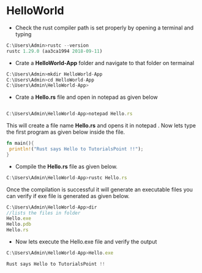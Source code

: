 # HelloWorld

- Check the rust compiler path is set properly by opening a terminal and typing

```javascript
C:\Users\Admin>rustc --version
rustc 1.29.0 (aa3ca1994 2018-09-11)
```

- Crate a **HelloWorld-App** folder and navigate to that folder on termainal

```javascript
C:\Users\Admin>mkdir HelloWorld-App
C:\Users\Admin>cd HelloWorld-App
C:\Users\Admin\HelloWorld-App>

```

- Crate a **Hello.rs** file and open in notepad as given below

```javascript

C:\Users\Admin\HelloWorld-App>notepad Hello.rs

```

This will create a file name **Hello.rs** and opens it in notepad . Now lets type the first program as given below inside the file.

```rust
fn main(){
 println!("Rust says Hello to TutorialsPoint !!");
}

```

- Compile the **Hello.rs** file as given below.

```javascript
C:\Users\Admin\HelloWorld-App>rustc Hello.rs

```

Once the compilation is successful it will generate an executable files you can verify if exe file is generated as given below.

```javascript
C:\Users\Admin\HelloWorld-App>dir
//lists the files in folder
Hello.exe
Hello.pdb
Hello.rs
```

- Now lets execute the Hello.exe file and verify the output

```javascript
C:\Users\Admin\HelloWorld-App>Hello.exe

Rust says Hello to TutorialsPoint !!

```

<!-- External links for this chapter

1. http://devdocs.io/rust/book/second-edition/ch01-02-hello-world

2. https://app.pluralsight.com/player?course=rust-fundamentals&author=dmitri-nesteruk&name=rust-fundamentals-m1&clip=3&mode=live

-->